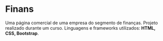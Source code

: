 # Finans

Uma página comercial de uma empresa do segmento de finanças. Projeto realizado durante um curso.
Linguagens e frameworks utilizados: **HTML, CSS, Bootstrap**.